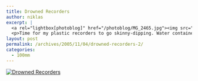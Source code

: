 ```yaml
---
title: Drowned Recorders
author: niklas
excerpt: |
  <a rel="lightbox[photoblog]" href="/photoblog/MG_2465.jpg"><img src="/photoblog/MG_2465.thumb.jpg" alt="Drowned Recorders" title="Drowned Recorders"/></a>
  <p>Time for my plastic recorders to go skinny-dipping. Water container with the recorders on my kitchen table. 1/20 seconds, f/2.8 at 400 ISO</p>
layout: post
permalink: /archives/2005/11/04/drowned-recorders-2/
categories:
  - 100mm
---
```

<a rel="lightbox[photoblog]" href="/photoblog/MG_2465.jpg"><img src="/photoblog/MG_2465.sized.jpg" alt="Drowned Recorders" title="Drowned Recorders" /></a>